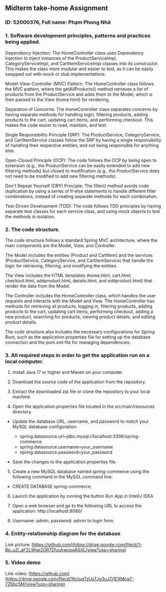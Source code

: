## Midterm take-home Assignment
### ID: 52000376, Full name: Phạm Phong Nhã
### 1. Software development principles, patterns and practices being applied.
Dependency Injection: The HomeController class uses Dependency Injection to inject instances of the ProductServiceImpl, CategoryServiceImpl, and CartItemServiceImpl classes into its constructor. This makes the class more modular and easier to test, as it can be easily swapped out with mock or stub implementations.

Model-View-Controller (MVC) Pattern: The HomeController class follows the MVC pattern, where the getAllProducts() method retrieves a list of products from the ProductService and adds them to the Model, which is then passed to the View (home.html) for rendering.

Separation of Concerns: The HomeController class separates concerns by having separate methods for handling login, filtering products, adding products to the cart, updating cart items, and performing checkout. This makes the code easier to read, maintain, and test.

Single Responsibility Principle (SRP): The ProductService, CategoryService, and CartItemService classes follow the SRP by having a single responsibility of handling their respective entities, and not being responsible for anything else.

Open-Closed Principle (OCP): The code follows the OCP by being open to extension (e.g., the ProductService can be easily extended to add new filtering methods) but closed to modification (e.g., the ProductService does not need to be modified to add new filtering methods).

Don't Repeat Yourself (DRY) Principle: The filter() method avoids code duplication by using a series of if-else statements to handle different filter combinations, instead of creating separate methods for each combination.

Test-Driven Development (TDD): The code follows TDD principles by having separate test classes for each service class, and using mock objects to test the methods in isolation.

### 2. The code structure.
The code structure follows a standard Spring MVC architecture, where the main components are the Model, View, and Controller.

The Model includes the entities (Product and CartItem) and the services (ProductService, CategoryService, and CartItemService) that handle the logic for retrieving, filtering, and modifying the entities.

The View includes the HTML templates (home.html, cart.html, checkout.html, addproduct.html, details.html, and editproduct.html) that render the data from the Model.

The Controller includes the HomeController class, which handles the user requests and interacts with the Model and View. The HomeController has methods for retrieving all products, logging in, filtering products, adding products to the cart, updating cart items, performing checkout, adding a new product, searching for products, viewing product details, and editing product details.

The code structure also includes the necessary configurations for Spring Boot, such as the application.properties file for setting up the database connection and the pom.xml file for managing dependencies.

### 3. All required steps in order to get the application run on a local computer.
1. Install Java 17 or higher and Maven on your computer.

2. Download the source code of the application from the repository.

3. Extract the downloaded zip file or clone the repository to your local machine.

4. Open the application.properties file located in the src/main/resources directory.

  - Update the database URL, username, and password to match your MySQL database configuration:

    - spring.datasource.url=jdbc:mysql://localhost:3306/spring-commerce
    - spring.datasource.username=your_username
    - spring.datasource.password=your_password
  - Save the changes to the application.properties file.

5. Create a new MySQL database named spring-commerce using the following command in the MySQL command line:

  - CREATE DATABASE spring-commerce;
6. Launch the application by running the button Run App in IntelliJ IDEA

7. Open a web browser and go to the following URL to access the application:
http://localhost:8080/

8. Username: admin, password: admin to login form.

### 4. Entity-relationship diagram for the database
Link picture: [https://github.com](https://drive.google.com/file/d/1-Bp_uZi_aF2LWge2GR7ZfuuhwcpqA5XL/view?usp=sharing)

### 5. Video demo 
Link video:  [https://github.com](https://drive.google.com/file/d/1KclugTzUsTJg3uJZj1EXMcq7-7Z6bc5M/view?usp=sharing)

